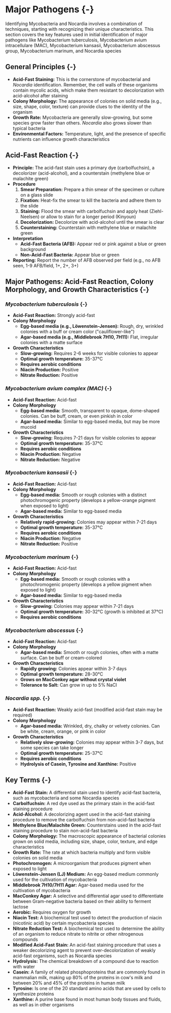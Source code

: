 # Major Pathogens {-}

Identifying Mycobacteria and Nocardia involves a combination of techniques, starting with recognizing their unique characteristics. This section covers the key features used in initial identification of major pathogens like Mycobacterium tuberculosis, Mycobacterium avium intracellulare (MAC), Mycobacterium kansasii, Mycobacterium abscessus group, Mycobacterium marinum, and Nocardia species

## **General Principles** {-}

*   **Acid-Fast Staining:** This is the cornerstone of mycobacterial and *Nocardia* identification. Remember, the cell walls of these organisms contain mycolic acids, which make them resistant to decolorization with acid-alcohol after staining
*   **Colony Morphology:** The appearance of colonies on solid media (e.g., size, shape, color, texture) can provide clues to the identity of the organism
*   **Growth Rate:** Mycobacteria are generally slow-growing, but some species grow faster than others. *Nocardia* also grows slower than typical bacteria
*   **Environmental Factors:** Temperature, light, and the presence of specific nutrients can influence growth characteristics

## **Acid-Fast Reaction** {-}

*   **Principle:** The acid-fast stain uses a primary dye (carbolfuchsin), a decolorizer (acid-alcohol), and a counterstain (methylene blue or malachite green)
*   **Procedure**
    1.  **Smear Preparation:** Prepare a thin smear of the specimen or culture on a glass slide
    2.  **Fixation:** Heat-fix the smear to kill the bacteria and adhere them to the slide
    3.  **Staining:** Flood the smear with carbolfuchsin and apply heat (Ziehl-Neelsen) or allow to stain for a longer period (Kinyoun)
    4.  **Decolorization:** Decolorize with acid-alcohol until the smear is clear
    5.  **Counterstaining:** Counterstain with methylene blue or malachite green
*   **Interpretation**
    *   **Acid-Fast Bacteria (AFB):** Appear red or pink against a blue or green background
    *   **Non-Acid-Fast Bacteria:** Appear blue or green
*   **Reporting:** Report the number of AFB observed per field (e.g., no AFB seen, 1-9 AFB/field, 1+, 2+, 3+)

## **Major Pathogens: Acid-Fast Reaction, Colony Morphology, and Growth Characteristics** {-}

### ***Mycobacterium tuberculosis*** {-}

*   **Acid-Fast Reaction:** Strongly acid-fast
*   **Colony Morphology**
    *   **Egg-based media (e.g., Löwenstein-Jensen):** Rough, dry, wrinkled colonies with a buff or cream color ("cauliflower-like")
    *   **Agar-based media (e.g., Middlebrook 7H10, 7H11):** Flat, irregular colonies with a matte surface
*   **Growth Characteristics**
    *   **Slow-growing:** Requires 2-6 weeks for visible colonies to appear
    *   **Optimal growth temperature:** 35-37°C
    *   **Requires aerobic conditions**
    *   **Niacin Production:** Positive
    *   **Nitrate Reduction:** Positive

### ***Mycobacterium avium complex (MAC)*** {-}

*   **Acid-Fast Reaction:** Acid-fast
*   **Colony Morphology**
    *   **Egg-based media:** Smooth, transparent to opaque, dome-shaped colonies. Can be buff, cream, or even pinkish in color
    *   **Agar-based media:** Similar to egg-based media, but may be more mucoid
*   **Growth Characteristics**
    *   **Slow-growing:** Requires 7-21 days for visible colonies to appear
    *   **Optimal growth temperature:** 35-37°C
    *   **Requires aerobic conditions**
    *   **Niacin Production:** Negative
    *   **Nitrate Reduction:** Negative

### ***Mycobacterium kansasii*** {-}

*   **Acid-Fast Reaction:** Acid-fast
*   **Colony Morphology**
    *   **Egg-based media:** Smooth or rough colonies with a distinct photochromogenic property (develops a yellow-orange pigment when exposed to light)
    *   **Agar-based media:** Similar to egg-based media
*   **Growth Characteristics**
    *   **Relatively rapid-growing:** Colonies may appear within 7-21 days
    *   **Optimal growth temperature:** 35-37°C
    *   **Requires aerobic conditions**
    *   **Niacin Production:** Negative
    *   **Nitrate Reduction:** Positive

### ***Mycobacterium marinum*** {-}

*   **Acid-Fast Reaction:** Acid-fast
*   **Colony Morphology**
    *   **Egg-based media:** Smooth or rough colonies with a photochromogenic property (develops a yellow pigment when exposed to light)
    *   **Agar-based media:** Similar to egg-based media
*   **Growth Characteristics**
    *   **Slow-growing:** Colonies may appear within 7-21 days
    *   **Optimal growth temperature:** 30-32°C (growth is inhibited at 37°C)
    *   **Requires aerobic conditions**

### ***Mycobacterium abscessus*** {-}

*   **Acid-Fast Reaction:** Acid-fast
*   **Colony Morphology**
    *   **Agar-based media:** Smooth or rough colonies, often with a matte surface. Can be buff or cream-colored
*   **Growth Characteristics**
    *   **Rapidly growing:** Colonies appear within 3-7 days
    *   **Optimal growth temperature:** 28-30°C
    *   **Grows on MacConkey agar without crystal violet**
    *   **Tolerance to Salt:** Can grow in up to 5% NaCl

### ***Nocardia spp.*** {-}

*   **Acid-Fast Reaction:** Weakly acid-fast (modified acid-fast stain may be required)
*   **Colony Morphology**
    *   **Agar-based media:** Wrinkled, dry, chalky or velvety colonies. Can be white, cream, orange, or pink in color
*   **Growth Characteristics**
    *   **Relatively slow-growing:** Colonies may appear within 3-7 days, but some species can take longer
    *   **Optimal growth temperature:** 25-37°C
    *   **Requires aerobic conditions**
    *   **Hydrolysis of Casein, Tyrosine and Xanthine:** Positive

## **Key Terms** {-}

*   **Acid-Fast Stain:** A differential stain used to identify acid-fast bacteria, such as mycobacteria and some Nocardia species
*   **Carbolfuchsin:** A red dye used as the primary stain in the acid-fast staining procedure
*   **Acid-Alcohol:** A decolorizing agent used in the acid-fast staining procedure to remove the carbolfuchsin from non-acid-fast bacteria
*   **Methylene Blue/Malachite Green:** Counterstains used in the acid-fast staining procedure to stain non-acid-fast bacteria
*   **Colony Morphology:** The macroscopic appearance of bacterial colonies grown on solid media, including size, shape, color, texture, and edge characteristics
*   **Growth Rate:** The rate at which bacteria multiply and form visible colonies on solid media
*   **Photochromogen:** A microorganism that produces pigment when exposed to light
*   **Löwenstein-Jensen (LJ) Medium:** An egg-based medium commonly used for the cultivation of mycobacteria
*   **Middlebrook 7H10/7H11 Agar:** Agar-based media used for the cultivation of mycobacteria
*   **MacConkey Agar:** A selective and differential agar used to differentiate between Gram-negative bacteria based on their ability to ferment lactose
*   **Aerobic:** Requires oxygen for growth
*   **Niacin Test:** A biochemical test used to detect the production of niacin (nicotinic acid) by certain mycobacteria species
*   **Nitrate Reduction Test:** A biochemical test used to determine the ability of an organism to reduce nitrate to nitrite or other nitrogenous compounds
*   **Modified Acid-Fast Stain:** An acid-fast staining procedure that uses a weaker decolorizing agent to prevent over-decolorization of weakly acid-fast organisms, such as Nocardia species
*   **Hydrolysis:** The chemical breakdown of a compound due to reaction with water
*   **Casein:** A family of related phosphoproteins that are commonly found in mammalian milk, making up 80% of the proteins in cow's milk and between 20% and 45% of the proteins in human milk
*   **Tyrosine:** Is one of the 20 standard amino acids that are used by cells to synthesize proteins
*   **Xanthine:** A purine base found in most human body tissues and fluids, as well as in other organisms
